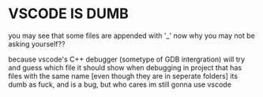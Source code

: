 # VSCODE IS DUMB

you may see that some files are appended with '_'
now why you may not be asking yourself??

because vscode's C++ debugger (sometype of GDB intergration)
will try and guess which file it should show when debugging in project that
has files with the same name [even though they are in seperate folders]
its dumb as fuck, and is a bug, but who cares im still gonna use vscode